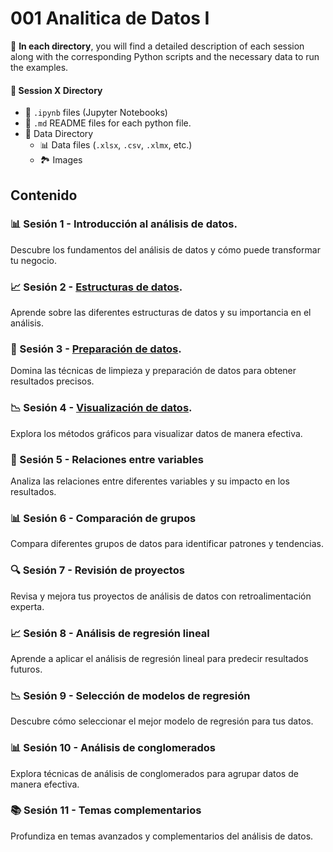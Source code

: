 # 001 Analitica de Datos I

📁 **In each directory**, you will find a detailed description of each session along with the corresponding Python scripts and the necessary data to run the examples.

#### 📂 Session X Directory
- 📓 `.ipynb` files (Jupyter Notebooks)
- 📘 `.md` README files for each python file.
- 📂 Data Directory
  - 📊 Data files (`.xlsx`, `.csv`, `.xlmx`, etc.)
  - 🏞️ Images

## Contenido


### 📊 Sesión 1 - Introducción al análisis de datos.
Descubre los fundamentos del análisis de datos y cómo puede transformar tu negocio.

### 📈 Sesión 2 - [Estructuras de datos](Sesion002/README.md).  
Aprende sobre las diferentes estructuras de datos y su importancia en el análisis.

### 🧹 Sesión 3 - [Preparación de datos](Sesion003/README.md).
Domina las técnicas de limpieza y preparación de datos para obtener resultados precisos.

### 📉 Sesión 4 - [Visualización de datos](Sesion004/README.md).
Explora los métodos gráficos para visualizar datos de manera efectiva.

### 🔗 Sesión 5 - Relaciones entre variables
Analiza las relaciones entre diferentes variables y su impacto en los resultados.

### 📊 Sesión 6 - Comparación de grupos
Compara diferentes grupos de datos para identificar patrones y tendencias.

### 🔍 Sesión 7 - Revisión de proyectos
Revisa y mejora tus proyectos de análisis de datos con retroalimentación experta.

### 📈 Sesión 8 - Análisis de regresión lineal
Aprende a aplicar el análisis de regresión lineal para predecir resultados futuros.

### 📉 Sesión 9 - Selección de modelos de regresión
Descubre cómo seleccionar el mejor modelo de regresión para tus datos.

### 📊 Sesión 10 - Análisis de conglomerados
Explora técnicas de análisis de conglomerados para agrupar datos de manera efectiva.

### 📚 Sesión 11 - Temas complementarios
Profundiza en temas avanzados y complementarios del análisis de datos.

